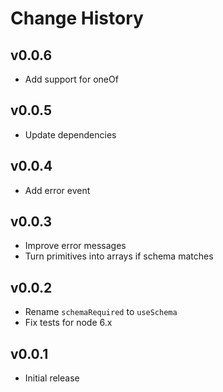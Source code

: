 Change History
==============

v0.0.6
------
* Add support for oneOf

v0.0.5
------
* Update dependencies

v0.0.4
------
* Add error event

v0.0.3
------
* Improve error messages
* Turn primitives into arrays if schema matches

v0.0.2
------
* Rename `schemaRequired` to `useSchema`
* Fix tests for node 6.x

v0.0.1
------
* Initial release
